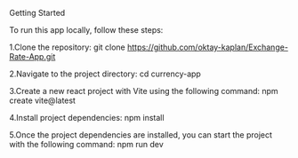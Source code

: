 Getting Started

To run this app locally, follow these steps:

1.Clone the repository: git clone https://github.com/oktay-kaplan/Exchange-Rate-App.git

2.Navigate to the project directory: cd currency-app

3.Create a new react project with Vite using the following command: npm create vite@latest

4.Install project dependencies: npm install

5.Once the project dependencies are installed, you can start the project with the following command: npm run dev

